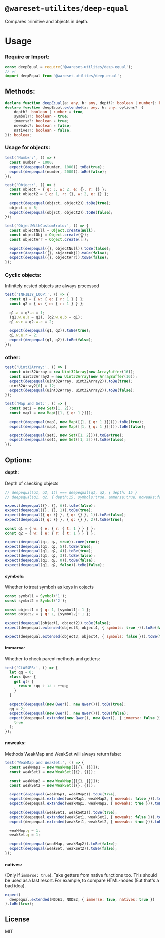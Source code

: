 # `@wareset-utilites/deep-equal`

Compares primitive and objects in depth.

# Usage

### Require or Import:

```js
const deepEqual = require('@wareset-utilites/deep-equal');
// or
import deepEqual from '@wareset-utilites/deep-equal';
```

## Methods:

```typescript
declare function deepEqual(a: any, b: any, depth?: boolean | number): boolean;
declare function deepEqual.extended(a: any, b: any, options?: {
    depth?: boolean | number = true,
    symbols?: boolean = true;
    immerse?: boolean = true;
    noweaks?: boolean = false;
    natives?: boolean = false;
}): boolean;
```

### Usage for objects:

```js
test('Number:', () => {
  const number = 1000;
  expect(deepequal(number, 1000)).toBe(true);
  expect(deepequal(number, 2000)).toBe(false);
});

test('Object:', () => {
  const object = { q: 1, w: 2, e: {}, r: {} };
  const object2 = { q: 1, r: {}, w: 2, e: {} };

  expect(deepequal(object, object2)).toBe(true);
  object.q = 5;
  expect(deepequal(object, object2)).toBe(false);
});

test('ObjectWithCustomProto:', () => {
  const objectNull = Object.create(null);
  const objectObj = Object.create({});
  const objectArr = Object.create([]);

  expect(deepequal({}, objectNull)).toBe(false);
  expect(deepequal({}, objectObj)).toBe(false);
  expect(deepequal({}, objectArr)).toBe(false);
});
```

### Cyclic objects:

Infinitely nested objects are always processed

```js
test('INFINIY_LOOP:', () => {
  const q1 = { w: { e: { r: 1 } } };
  const q2 = { w: { e: { r: 1 } } };

  q1.a = q2.a = 1;
  (q1.w.e.b = q2), (q2.w.e.b = q1);
  q1.w.c = q2.w.c = 2;

  expect(deepequal(q1, q2)).toBe(true);
  q1.w.e.r = 2;
  expect(deepequal(q1, q2)).toBe(false);
});
```

### other:

```js
test('Uint32Array:', () => {
  const uint32Array = new Uint32Array(new ArrayBuffer(16));
  const uint32Array2 = new Uint32Array(new ArrayBuffer(16));
  expect(deepequal(uint32Array, uint32Array2)).toBe(true);
  uint32Array2[0] = 12;
  expect(deepequal(uint32Array, uint32Array2)).toBe(false);
});

test('Map and Set:', () => {
  const set1 = new Set([1, 2]);
  const map1 = new Map([[1, { q: 1 }]]);

  expect(deepequal(map1, new Map([[1, { q: 1 }]]))).toBe(true);
  expect(deepequal(map1, new Map([[1, { q: 1 }]]))).toBe(false);

  expect(deepequal(set1, new Set([1, 2]))).toBe(true);
  expect(deepequal(set1, new Set([1, 3]))).toBe(false);
});
```

## Options:

#### depth:

Depth of checking objects

```js
// deepequal(q1, q2, 15) === deepequal(q1, q2, { depth: 15 })
// deepequal(q1, q2, { depth:15, symbols:true, immerse:true, noweaks:false })

expect(deepequal({}, {}, 0)).toBe(false);
expect(deepequal({}, {}, 1)).toBe(true);
expect(deepequal({ q: {} }, { q: {} }, 1)).toBe(false);
expect(deepequal({ q: {} }, { q: {} }, 2)).toBe(true);

const q1 = { w: { e: { r: { t: 1 } } } };
const q2 = { w: { e: { r: { t: 1 } } } };

expect(deepequal(q1, q2, true)).toBe(true);
expect(deepequal(q1, q2, 5)).toBe(true);
expect(deepequal(q1, q2, 4)).toBe(true);
expect(deepequal(q1, q2, 3)).toBe(false);
expect(deepequal(q1, q2, 0)).toBe(false);
expect(deepequal(q1, q2, false)).toBe(false);
```

#### symbols:

Whether to treat symbols as keys in objects

```js
const symbol1 = Symbol('1');
const symbol2 = Symbol('2');

const object1 = { q: 1, [symbol1]: 1 };
const object2 = { q: 1, [symbol2]: 1 };

expect(deepequal(object1, object2)).toBe(false);
expect(deepequal.extended(object3, object4, { symbols: true })).toBe(false);

expect(deepequal.extended(object3, object4, { symbols: false })).toBe(true);
```

#### immerse:

Whether to check parent methods and getters:

```js
test('CLASSES:', () => {
  let qq = 0;
  class Qwer {
    get q() {
      return !qq ? 12 : ++qq;
    }
  }

  expect(deepequal(new Qwer(), new Qwer())).toBe(true);
  qq = 2;
  expect(deepequal(new Qwer(), new Qwer())).toBe(false);
  expect(deepequal.extended(new Qwer(), new Qwer(), { immerse: false })).toBe(
    true
  );
});
```

#### noweaks:

Methods WeakMap and WeakSet will always return false:

```js
test('WeakMap and WeakSet:', () => {
  const weakMap1 = new WeakMap([[{}, {}]]);
  const weakSet1 = new WeakSet([{}, {}]);

  const weakMap2 = new WeakMap([[{}, {}]]);
  const weakSet2 = new WeakSet([{}, {}]);

  expect(deepequal(weakMap1, weakMap2)).toBe(true);
  expect(deepequal.extended(weakMap1, weakMap2, { noweaks: false })).toBe(true);
  expect(deepequal.extended(weakMap1, weakMap2, { noweaks: true })).toBe(false);

  expect(deepequal(weakSet1, weakSet2)).toBe(true);
  expect(deepequal.extended(weakSet1, weakSet2, { noweaks: false })).toBe(true);
  expect(deepequal.extended(weakSet1, weakSet2, { noweaks: true })).toBe(false);

  weakMap.q = 1;
  weakSet.q = 1;

  expect(deepequal(weakMap, weakMap2)).toBe(false);
  expect(deepequal(weakSet, weakSet2)).toBe(false);
});
```

#### natives:

(Only if `immerse: true`). Take getters from native functions too. This should be used as a last resort. For example, to compare HTML-nodes (But that's a bad idea).

```js
expect(
  deepequal.extended(NODE1, NODE2, { immerse: true, natives: true })
).toBe(true);
```

## License

MIT
